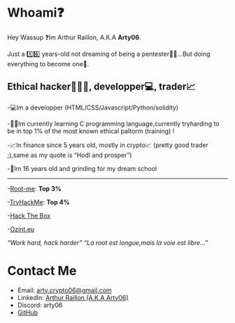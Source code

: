 # Whoami❓

Hey Wassup ❓Im Arthur Raillon, A.K.A **Arty06**.

Just a 1️⃣6️⃣ years-old not dreaming of being a pentester🐱‍💻...But doing everything to become one🚀.

## Ethical hacker👨🏻‍💻, developper💻, trader📈

-💻Im a developper (HTML/CSS/Javascript/Python/solidity)

-👨‍🎓Im currently learning C programming language,currently tryharding to be in top 1% of the most known ethical paltorm (training) !

-📈In finance since 5 years old, mostly in crypto📈 (pretty good trader ;),same as my quote is “Hodl and prosper”)

-🚀Im 16 years old and grinding for my dream school

* * * 

-[Root-me](https://root-me.org/Arty06): **Top 3%**

-[TryHackMe](https://tryhackme.com/p/Arty06): **Top 4%**

-[Hack The Box](https://app.hackthebox.com/profile/1052974)

-[Ozint.eu](https://ozint.eu/ozinter/7907/)



*“Work hard, hack harder”*
*“La root est longue,mais la voie est libre…”*


# Contact Me

- Email: arty.crypto06@gmail.com
- LinkedIn: [Arthur Raillon (A.K.A Arty06)](https://www.linkedin.com/in/arthur-raillon-arty-b95b21256/)
- Discord: arty06
- [GitHub](https://github.com/ArtyETH06)
